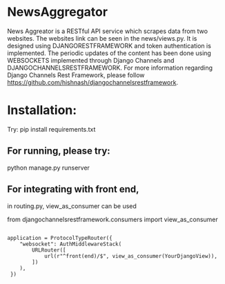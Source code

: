 # NewsAggregator
News Aggreator is a RESTful API service which scrapes data from two websites. The websites link can be seen in the news/views.py. It is designed using DJANGORESTFRAMEWORK and token authentication is implemented. The periodic updates of the content has been done using WEBSOCKETS implemented through Django Channels and DJANGOCHANNELSRESTFRAMEWORK. For more information regarding Django Channels Rest Framework, please follow https://github.com/hishnash/djangochannelsrestframework.

 # Installation:
Try:
pip install requirements.txt

## For running, please try:
python manage.py runserver

## For integrating with front end,

in routing.py, view_as_consumer can be used

from djangochannelsrestframework.consumers import view_as_consumer
```

application = ProtocolTypeRouter({
    "websocket": AuthMiddlewareStack(
        URLRouter([
            url(r"^front(end)/$", view_as_consumer(YourDjangoView)),
        ])
    ),
 })

```

